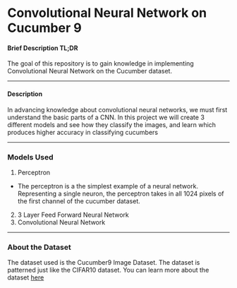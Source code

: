 # Convolutional Neural Network on Cucumber 9

#### Brief Description TL;DR

The goal of this repository is to gain knowledge in implementing Convolutional Neural Network on the Cucumber dataset.

---
#### Description

In advancing knowledge about convolutional neural networks, we must first understand the basic parts of a CNN. In this project we will create 3 different models and see how they classify the images, and learn which produces higher accuracy in classifying cucumbers

---
### Models Used
1. Perceptron

- The perceptron is a the simplest example of a neural network. Representing a single neuron, the perceptron takes in all 1024 pixels of the first channel of the cucumber dataset.

2. 3 Layer Feed Forward Neural Network
3. Convolutional Neural Network
---
### About the Dataset
The dataset used is the Cucumber9 Image Dataset. The dataset is patterned just like the CIFAR10 dataset. You can learn more about the dataset <a href="">here</a>
